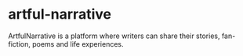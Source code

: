 # artful-narrative
ArtfulNarrative is a platform where writers can share their stories, fan-fiction, poems and life experiences. 

